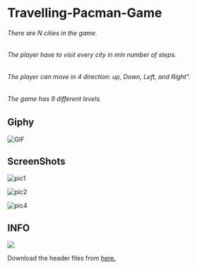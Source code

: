 


# Travelling-Pacman-Game

###### There are N cities in the game.
###### The player have to visit every city in min number of steps.
###### The player can move in 4 direction: up, Down, Left, and Right".
###### The game has 9 different levels.

## Giphy

![GIF](https://user-images.githubusercontent.com/23193284/63014266-c37dd700-beab-11e9-866a-99b14497ad5a.gif)

## ScreenShots

![pic1](https://user-images.githubusercontent.com/23193284/63014208-a943f900-beab-11e9-939f-c5081de0f18b.PNG)

![pic2](https://user-images.githubusercontent.com/23193284/63014234-b3fe8e00-beab-11e9-9917-c5df7746d664.PNG)

![pic4](https://user-images.githubusercontent.com/23193284/63014249-bb259c00-beab-11e9-826b-9dde79907f29.PNG)

## INFO

<img src="https://miro.medium.com/max/1400/1*U7qkYQZu_BlVIne35HJ5JQ.png">

Download the header files from [here.](https://github.com/zainthecoder/header)
